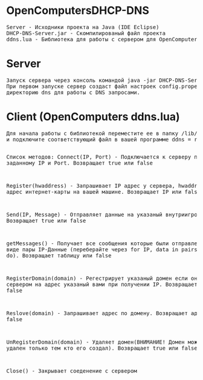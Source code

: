 # OpenComputersDHCP-DNS
<pre>
Server - Исходники проекта на Java (IDE Eclipse)
DHCP-DNS-Server.jar - Скомпилированый файл проекта
ddns.lua - Библиотека для работы с сервером для OpenComputers
</pre>
<h1> Server </h1>
<pre>
Запуск сервера через консоль командой java -jar DHCP-DNS-Server.jar
При первом запуске сервер создаст файл настроек config.properties и
директорию dns для работы с DNS запросами.
</pre>
<h1> Client (OpenComputers ddns.lua) </h1>
<pre>
Для начала работы с библиотекой переместите ее в папку /lib/ вашей машины
и подключите соответствующий файл в вашей программе ddns = require('ddns')

Список методов:
  Connect(IP, Port) - Подключается к серверу по заданному IP и Port. Возвращает true или false
  
  Register(hwaddress) - Запрашивает IP адрес у сервера, hwaddress это адрес интернет-карты на вашей 
                        машине. Возвращает IP или false
                        
  Send(IP, Message) - Отправляет данные на указаный внутриигровой IP. Возвращает true или false
  
  getMessages() - Получает все сообщения которые были отправлены вам в виде пары IP-Данные
                  (переберайте через for IP, data in pairs(messages) do). Возвращает таблицу или false
                  
  RegisterDomain(domain) - Регестрирует указаный домен если он разрешен сервером на адрес 
                           указаный вами при получении IP. Возвращает true или false
                           
  Reslove(domain) - Запрашивает адрес по домену. Возвращает адрес или false
  
  UnRegisterDomain(domain) - Удаляет домен(ВНИМАНИЕ! Домен может быть удален только тем кто его создал). 
                             Возвращает true или false
  
  Close() - Закрывает соеденение с сервером
</pre>
